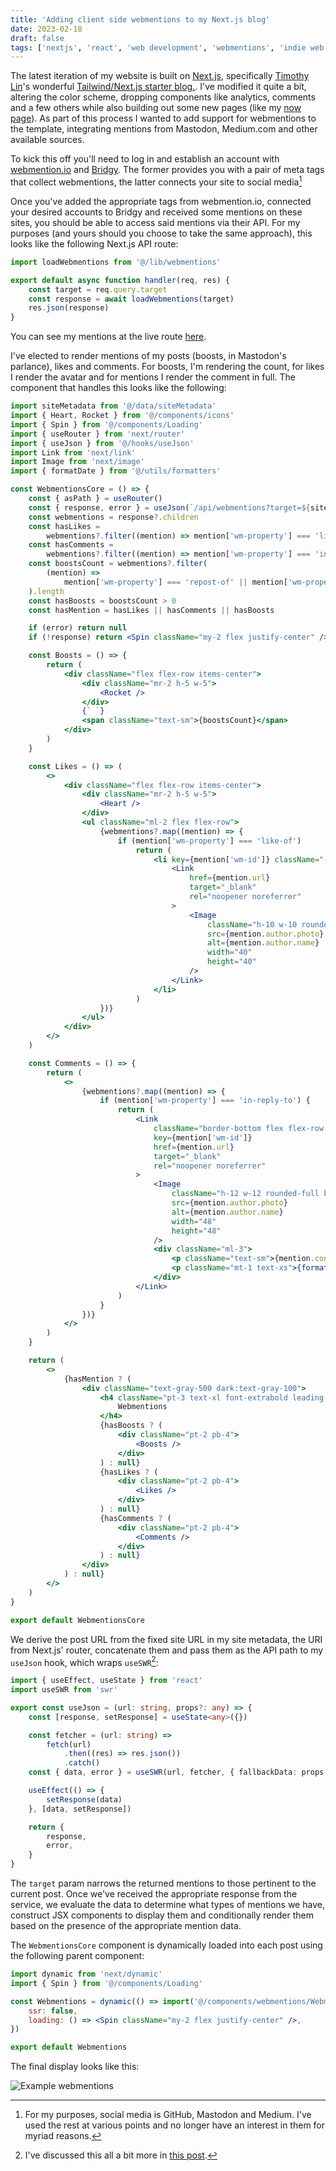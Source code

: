 ```yaml
---
title: 'Adding client side webmentions to my Next.js blog'
date: 2023-02-18
draft: false
tags: ['nextjs', 'react', 'web development', 'webmentions', 'indie web']
---
```


The latest iteration of my website is built on [Next.js](https://nextjs.org), specifically [Timothy Lin](https://github.com/timlrx)'s wonderful [Tailwind/Next.js starter blog.](https://github.com/timlrx/tailwind-nextjs-starter-blog).<!-- excerpt --> I've modified it quite a bit, altering the color scheme, dropping components like analytics, comments and a few others while also building out some new pages (like my [now page](https://coryd.dev/now)). As part of this process I wanted to add support for webmentions to the template, integrating mentions from Mastodon, Medium.com and other available sources.

To kick this off you'll need to log in and establish an account with [webmention.io](https://webmention.io) and [Bridgy](https://brid.gy). The former provides you with a pair of meta tags that collect webmentions, the latter connects your site to social media[^1]

Once you've added the appropriate tags from webmention.io, connected your desired accounts to Bridgy and received some mentions on these sites, you should be able to access said mentions via their API. For my purposes (and yours should you choose to take the same approach), this looks like the following Next.js API route:

```typescript
import loadWebmentions from '@/lib/webmentions'

export default async function handler(req, res) {
    const target = req.query.target
    const response = await loadWebmentions(target)
    res.json(response)
}
```

You can see my mentions at the live route [here](https://coryd.dev/api/webmentions).

I've elected to render mentions of my posts (boosts, in Mastodon's parlance), likes and comments. For boosts, I'm rendering the count, for likes I render the avatar and for mentions I render the comment in full. The component that handles this looks like the following:

```jsx
import siteMetadata from '@/data/siteMetadata'
import { Heart, Rocket } from '@/components/icons'
import { Spin } from '@/components/Loading'
import { useRouter } from 'next/router'
import { useJson } from '@/hooks/useJson'
import Link from 'next/link'
import Image from 'next/image'
import { formatDate } from '@/utils/formatters'

const WebmentionsCore = () => {
    const { asPath } = useRouter()
    const { response, error } = useJson(`/api/webmentions?target=${siteMetadata.siteUrl}${asPath}`)
    const webmentions = response?.children
    const hasLikes =
        webmentions?.filter((mention) => mention['wm-property'] === 'like-of').length > 0
    const hasComments =
        webmentions?.filter((mention) => mention['wm-property'] === 'in-reply-to').length > 0
    const boostsCount = webmentions?.filter(
        (mention) =>
            mention['wm-property'] === 'repost-of' || mention['wm-property'] === 'mention-of'
    ).length
    const hasBoosts = boostsCount > 0
    const hasMention = hasLikes || hasComments || hasBoosts

    if (error) return null
    if (!response) return <Spin className="my-2 flex justify-center" />

    const Boosts = () => {
        return (
            <div className="flex flex-row items-center">
                <div className="mr-2 h-5 w-5">
                    <Rocket />
                </div>
                {` `}
                <span className="text-sm">{boostsCount}</span>
            </div>
        )
    }

    const Likes = () => (
        <>
            <div className="flex flex-row items-center">
                <div className="mr-2 h-5 w-5">
                    <Heart />
                </div>
                <ul className="ml-2 flex flex-row">
                    {webmentions?.map((mention) => {
                        if (mention['wm-property'] === 'like-of')
                            return (
                                <li key={mention['wm-id']} className="-ml-2">
                                    <Link
                                        href={mention.url}
                                        target="_blank"
                                        rel="noopener noreferrer"
                                    >
                                        <Image
                                            className="h-10 w-10 rounded-full border border-primary-500 dark:border-gray-500"
                                            src={mention.author.photo}
                                            alt={mention.author.name}
                                            width="40"
                                            height="40"
                                        />
                                    </Link>
                                </li>
                            )
                    })}
                </ul>
            </div>
        </>
    )

    const Comments = () => {
        return (
            <>
                {webmentions?.map((mention) => {
                    if (mention['wm-property'] === 'in-reply-to') {
                        return (
                            <Link
                                className="border-bottom flex flex-row items-center border-gray-100 pb-4"
                                key={mention['wm-id']}
                                href={mention.url}
                                target="_blank"
                                rel="noopener noreferrer"
                            >
                                <Image
                                    className="h-12 w-12 rounded-full border border-primary-500 dark:border-gray-500"
                                    src={mention.author.photo}
                                    alt={mention.author.name}
                                    width="48"
                                    height="48"
                                />
                                <div className="ml-3">
                                    <p className="text-sm">{mention.content?.text}</p>
                                    <p className="mt-1 text-xs">{formatDate(mention.published)}</p>
                                </div>
                            </Link>
                        )
                    }
                })}
            </>
        )
    }

    return (
        <>
            {hasMention ? (
                <div className="text-gray-500 dark:text-gray-100">
                    <h4 className="pt-3 text-xl font-extrabold leading-9 tracking-tight text-gray-900 dark:text-gray-100 md:text-2xl md:leading-10 ">
                        Webmentions
                    </h4>
                    {hasBoosts ? (
                        <div className="pt-2 pb-4">
                            <Boosts />
                        </div>
                    ) : null}
                    {hasLikes ? (
                        <div className="pt-2 pb-4">
                            <Likes />
                        </div>
                    ) : null}
                    {hasComments ? (
                        <div className="pt-2 pb-4">
                            <Comments />
                        </div>
                    ) : null}
                </div>
            ) : null}
        </>
    )
}

export default WebmentionsCore
```

We derive the post URL from the fixed site URL in my site metadata, the URI from Next.js' router, concatenate them and pass them as the API path to my `useJson` hook, which wraps `useSWR`[^2]:

```typescript
import { useEffect, useState } from 'react'
import useSWR from 'swr'

export const useJson = (url: string, props?: any) => {
    const [response, setResponse] = useState<any>({})

    const fetcher = (url: string) =>
        fetch(url)
            .then((res) => res.json())
            .catch()
    const { data, error } = useSWR(url, fetcher, { fallbackData: props, refreshInterval: 30000 })

    useEffect(() => {
        setResponse(data)
    }, [data, setResponse])

    return {
        response,
        error,
    }
}
```

The `target` param narrows the returned mentions to those pertinent to the current post. Once we've received the appropriate response from the service, we evaluate the data to determine what types of mentions we have, construct JSX components to display them and conditionally render them based on the presence of the appropriate mention data.

The `WebmentionsCore` component is dynamically loaded into each post using the following parent component:

```jsx
import dynamic from 'next/dynamic'
import { Spin } from '@/components/Loading'

const Webmentions = dynamic(() => import('@/components/webmentions/WebmentionsCore'), {
    ssr: false,
    loading: () => <Spin className="my-2 flex justify-center" />,
})

export default Webmentions
```

The final display looks like this:

<img src="https://files.coryd.dev/v/NG8lHj24OsJilx7QuxWO+" alt="Example webmentions" styles="width:100%;height:auto;margin:.5em 0" />

[^1]: For my purposes, social media is GitHub, Mastodon and Medium. I've used the rest at various points and no longer have an interest in them for myriad reasons.
[^2]: I've discussed this all a bit more in [this post](https://coryd.dev/blog/simple-api-fetch-hooks-with-swr).
